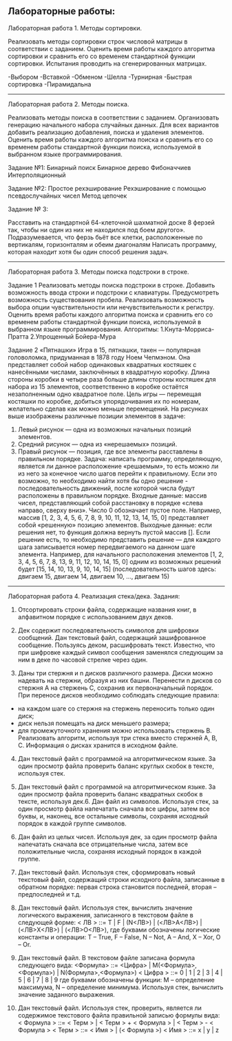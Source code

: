 Лабораторные работы:
--------------------------------
Лабораторная работа 1. Методы сортировки.

Реализовать методы сортировки строк числовой матрицы в соответствии с
заданием. Оценить время работы каждого алгоритма сортировки и сравнить его со
временем стандартной функции сортировки. Испытания проводить на сгенерированных
матрицах.

-Выбором 
-Вставкой 
-Обменом 
-Шелла 
-Турнирная 
-Быстрая сортировка 
-Пирамидальна

--------------------------------
Лабораторная работа 2. Методы поиска.

Реализовать методы поиска в соответствии с заданием. Организовать генерацию начального набора случайных данных. Для всех вариантов добавить реализацию добавления, поиска и удаления элементов. Оценить время работы каждого алгоритма поиска и сравнить его со временем работы стандартной функции поиска, используемой в выбранном языке программирования.

Задание №1:
Бинарный поиск	Бинарное дерево	Фибоначчиев	Интерполяционный

Задание №2:
Простое рехэширование
Рехэширование с помощью псевдослучайных чисел
Метод цепочек


Задание № 3:

Расставить на стандартной 64-клеточной шахматной доске 8 ферзей так, чтобы ни один из них не находился под боем другого». Подразумевается, что ферзь бьёт все клетки, расположенные по вертикалям, горизонталям и обеим диагоналям
Написать программу,  которая находит хотя бы один способ решения задач.


--------------------------------
Лабораторная работа 3. Методы поиска подстроки в строке. 

Задание 1 
Реализовать методы поиска подстроки в строке. Добавить возможность
ввода строки и подстроки с клавиатуры. Предусмотреть возможность
существования пробела. Реализовать возможность выбора опции
чувствительности или нечувствительности к регистру. Оценить время работы
каждого алгоритма поиска и сравнить его со временем работы стандартной
функции поиска, используемой в выбранном языке программирования. 
Алгоритмы: 
1.Кнута-Морриса-Пратта
2.Упрощенный Бойера-Мура

Задание 2 «Пятнашки» 
Игра в 15, пятнашки, такен — популярная головоломка, придуманная
в 1878 году Ноем Чепмэном. Она представляет собой набор
одинаковых квадратных костяшек с нанесёнными числами, заключённых в
квадратную коробку. Длина стороны коробки в четыре раза больше длины
стороны костяшек для набора из 15 элементов, соответственно в коробке
остаётся незаполненным одно квадратное поле. Цель игры — перемещая
костяшки по коробке, добиться упорядочивания их по номерам, желательно
сделав как можно меньше перемещений.
На рисунках выше изображены различные позиции элементов в задаче: 
1. Левый рисунок — одна из возможных начальных позиций элементов. 
2. Средний рисунок — одна из «нерешаемых» позиций. 
3. Правый рисунок — позиция, где все элементы расставлены в
правильном порядке. Задача: написать программу, определяющую, является ли данное
расположение «решаемым», то есть можно ли из него за конечное число
шагов перейти к правильному. Если это возможно, то необходимо найти хотя
бы одно решение - последовательность движений, после которой числа будут
расположены в правильном порядке. 
Входные данные: массив чисел, представляющий собой расстановку в
порядке «слева направо, сверху вниз». Число 0 обозначает пустое поле. 
Например, массив [1, 2, 3, 4, 5, 6, 7, 8, 9, 10, 11, 12, 13, 14, 15, 0] представляет
собой «решенную» позицию элементов. 
Выходные данные: если решения нет, то функция должна вернуть
пустой массив []. Если решение есть, то необходимо представить решение — 
для каждого шага записывается номер передвигаемого на данном шаге
элемента. 
Например, для начального расположения элементов [1, 2, 3, 4, 5, 6, 7, 8, 
13, 9, 11, 12, 10, 14, 15, 0] одним из возможных решений будет [15, 14, 10, 13, 
9, 10, 14, 15] (последовательность шагов здесь: двигаем 15, двигаем 14, 
двигаем 10, …, двигаем 15)

---------------------------------------------
Лабораторная работа 4. Реализация стека/дека.
Задания:

1. Отсортировать строки файла, содержащие названия книг, в алфавитном порядке с
использованием двух деков.

2. Дек содержит последовательность символов для шифровки сообщений. Дан
текстовый файл, содержащий зашифрованное сообщение. Пользуясь деком,
расшифровать текст. Известно, что при шифровке каждый символ сообщения
заменялся следующим за ним в деке по часовой стрелке через один.

3. Даны три стержня и n дисков различного размера. Диски можно надевать на
стержни, образуя из них башни. Перенести n дисков со стержня А на стержень С,
сохранив их первоначальный порядок. При переносе дисков необходимо соблюдать
следующие правила:
- на каждом шаге со стержня на стержень переносить только один диск;
- диск нельзя помещать на диск меньшего размера;
- для промежуточного хранения можно использовать стержень В.
Реализовать алгоритм, используя три стека вместо стержней А, В, С. Информация
о дисках хранится в исходном файле.

4. Дан текстовый файл с программой на алгоритмическом языке. За один просмотр
файла проверить баланс круглых скобок в тексте, используя стек.

5. Дан текстовый файл с программой на алгоритмическом языке. За один просмотр
файла проверить баланс квадратных скобок в тексте, используя дек.6. Дан файл из символов. Используя стек, за один просмотр файла напечатать
сначала все цифры, затем все буквы, и, наконец, все остальные символы, сохраняя
исходный порядок в каждой группе символов.

7. Дан файл из целых чисел. Используя дек, за один просмотр файла напечатать
сначала все отрицательные числа, затем все положительные числа, сохраняя
исходный порядок в каждой группе.

8. Дан текстовый файл. Используя стек, сформировать новый текстовый файл,
содержащий строки исходного файла, записанные в обратном порядке: первая
строка становится последней, вторая – предпоследней и т.д.

9. Дан текстовый файл. Используя стек, вычислить значение логического выражения,
записанного в текстовом файле в следующей форме:
< ЛВ > ::= T | F | (N<ЛВ>) | (<ЛВ>A<ЛВ>) | (<ЛВ>X<ЛВ>) | (<ЛВ>O<ЛВ>),
где буквами обозначены логические константы и операции:
T – True, F – False, N – Not, A – And, X – Xor, O – Or.

10. Дан текстовый файл. В текстовом файле записана формула следующего вида:
<Формула> ::= <Цифра> | M(<Формула>,<Формула>) | N(Формула>,<Формула>)
< Цифра > ::= 0 | 1 | 2 | 3 | 4 | 5 | 6 | 7 | 8 | 9
где буквами обозначены функции:
M – определение максимума, N – определение минимума.
Используя стек, вычислить значение заданного выражения.
11. Дан текстовый файл. Используя стек, проверить, является ли содержимое
текстового файла правильной записью формулы вида:
< Формула > ::= < Терм > | < Терм > + < Формула > | < Терм > - < Формула >
< Терм > ::= < Имя > | (< Формула >)
< Имя > ::= x | y | z
